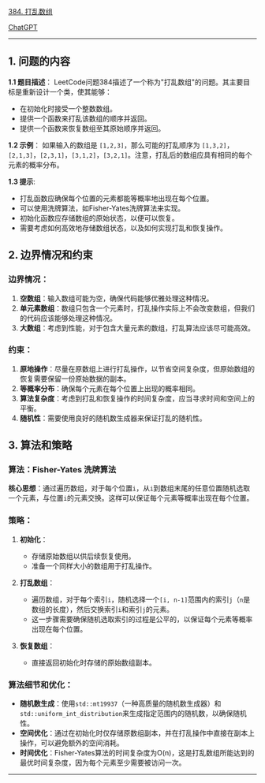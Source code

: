 [384. 打乱数组](https://leetcode.cn/problems/shuffle-an-array)

[ChatGPT](https://chat.openai.com/share/08082d14-4e85-4fbb-8e29-6445f61c2fe6)

---

## 1. 问题的内容
**1.1 题目描述**：
LeetCode问题384描述了一个称为"打乱数组"的问题。其主要目标是重新设计一个类，使其能够：

- 在初始化时接受一个整数数组。
- 提供一个函数来打乱该数组的顺序并返回。
- 提供一个函数来恢复数组至其原始顺序并返回。

**1.2 示例**：
如果输入的数组是 `[1,2,3]`，那么可能的打乱顺序为 `[1,3,2]`，`[2,1,3]`，`[2,3,1]`，`[3,1,2]`，`[3,2,1]`。注意，打乱后的数组应具有相同的每个元素的概率分布。

**1.3 提示**:
- 打乱函数应确保每个位置的元素都能等概率地出现在每个位置。
- 可以使用洗牌算法，如Fisher-Yates洗牌算法来实现。
- 初始化函数应存储数组的原始状态，以便可以恢复。
- 需要考虑如何高效地存储数组状态，以及如何实现打乱和恢复操作。

## 2. 边界情况和约束
### 边界情况：

1. **空数组**：输入数组可能为空，确保代码能够优雅处理这种情况。
2. **单元素数组**：数组只包含一个元素时，打乱操作实际上不会改变数组，但我们的代码应该能够处理这种情况。
3. **大数组**：考虑到性能，对于包含大量元素的数组，打乱算法应该尽可能高效。

### 约束：

1. **原地操作**：尽量在原数组上进行打乱操作，以节省空间复杂度，但原始数组的恢复需要保留一份原始数据的副本。
2. **等概率分布**：确保每个元素在每个位置上出现的概率相同。
3. **算法复杂度**：考虑到打乱和恢复操作的时间复杂度，应当寻求时间和空间上的平衡。
4. **随机性**：需要使用良好的随机数生成器来保证打乱的随机性。


## 3. 算法和策略
### 算法：Fisher-Yates 洗牌算法

**核心思想**：通过遍历数组，对于每个位置`i`，从`i`到数组末尾的任意位置随机选取一个元素，与位置`i`的元素交换。这样可以保证每个元素等概率出现在每个位置。

### 策略：

1. **初始化**：
   - 存储原始数组以供后续恢复使用。
   - 准备一个同样大小的数组用于打乱操作。

2. **打乱数组**：
   - 遍历数组，对于每个索引`i`，随机选择一个`[i, n-1]`范围内的索引`j`（`n`是数组的长度），然后交换索引`i`和索引`j`的元素。
   - 这一步骤需要确保随机选取索引的过程是公平的，以保证每个元素等概率出现在每个位置。

3. **恢复数组**：
   - 直接返回初始化时存储的原始数组副本。

### 算法细节和优化：

- **随机数生成**：使用`std::mt19937`（一种高质量的随机数生成器）和`std::uniform_int_distribution`来生成指定范围内的随机数，以确保随机性。
- **空间优化**：通过在初始化时仅存储原数组副本，并在打乱操作中直接在副本上操作，可以避免额外的空间消耗。
- **时间优化**：Fisher-Yates算法的时间复杂度为O(n)，这是打乱数组所能达到的最优时间复杂度，因为每个元素至少需要被访问一次。


---
